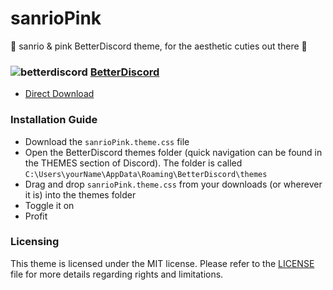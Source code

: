 # sanrioPink
🌺 sanrio &amp; pink BetterDiscord theme, for the aesthetic cuties out there 🌺

### ![betterdiscord](https://discord-extensions.github.io/assets/icons/betterdiscord.png) **[BetterDiscord](https://betterdiscord.app)**
- [Direct Download]([betterdiscord.app](https://betterdiscord.app/))

### Installation Guide
- Download the `sanrioPink.theme.css` file
- Open the BetterDiscord themes folder (quick navigation can be found in the THEMES section of Discord). The folder is called `C:\Users\yourName\AppData\Roaming\BetterDiscord\themes`
- Drag and drop `sanrioPink.theme.css` from your downloads (or wherever it is) into the themes folder
- Toggle it on
- Profit
  
### Licensing
This theme is licensed under the MIT license. Please refer to the [LICENSE](./LICENSE) file for more details regarding rights and limitations.
